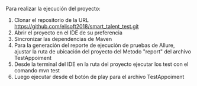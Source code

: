 Para realizar la ejecución del proyecto:
1. Clonar el repositorio de la URL https://github.com/elisoft2018/smart_talent_test.git
2. Abrir el proyecto en el IDE de su preferencia
3. Sincronizar las dependencias de Maven
4. Para la generación del reporte de ejecución de pruebas de Allure, ajustar la ruta de ubicación del proyecto del Metodo "report" del archivo TestAppoiment
5. Desde la terminal del IDE en la ruta del proyecto ejecutar los test con el comando mvn test
6. Luego ejecutar desde el botón de play para el archivo TestAppoiment

